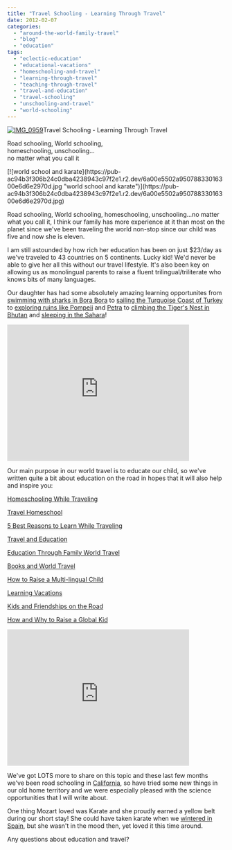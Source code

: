 ```yaml
---
title: "Travel Schooling - Learning Through Travel"
date: 2012-02-07
categories: 
  - "around-the-world-family-travel"
  - "blog"
  - "education"
tags: 
  - "eclectic-education"
  - "educational-vacations"
  - "homeschooling-and-travel"
  - "learning-through-travel"
  - "teaching-through-travel"
  - "travel-and-education"
  - "travel-schooling"
  - "unschooling-and-travel"
  - "world-schooling"
---
```


[![IMG_0959](https://pub-ac94b3f306b24c0dba4238943c97f2e1.r2.dev/6a00e5502a95078833016761dc1da6970b.jpg "IMG_0959")](https://pub-ac94b3f306b24c0dba4238943c97f2e1.r2.dev/6a00e5502a95078833016761dc1da6970b.jpg)Travel Schooling - 
Learning Through Travel

Road schooling, World schooling,  
homeschooling, unschooling...  
no matter what you call it

<!--more--> [![world school and karate](https://pub-ac94b3f306b24c0dba4238943c97f2e1.r2.dev/6a00e5502a95078833016300e6d6e2970d.jpg "world school and karate")](https://pub-ac94b3f306b24c0dba4238943c97f2e1.r2.dev/6a00e5502a95078833016300e6d6e2970d.jpg)

Road schooling, World schooling, homeschooling, unschooling...no matter what you call it, I think our family has more experience at it than most on the planet since we've been traveling the world non-stop since our child was five and now she is eleven.  
  
I am still astounded by how rich her education has been on just $23/day as we've traveled to 43 countries on 5 continents. Lucky kid! We'd never be able to give her all this without our travel lifestyle. It's also been key on allowing us as monolingual parents to raise a fluent trilingual/triliterate who knows bits of many languages.

Our daughter has had some absolutely amazing learning opportunites from [swimming with sharks in Bora Bora](http://soultravelers3new.local/2010/11/bora-bora-on-a-cheap-budget-travel-tahiti-moorea-and-french-polynesia.html "swimming with sharks in Bora Bora") to [sailing the Turquoise Coast of Turkey](http://soultravelers3new.local/2007/07/sailing-away.html "sailing the Touquoise coast in Turkey") to [exploring ruins like Pompeii](http://soultravelers3new.local/2008/04/pompeiiburied-a.html "exploring ruins like Pompeii") and [Petra](http://soultravelers3new.local/2011/06/family-vacation-petra-wow-.html "Petra travel") to [climbing the Tiger's Nest in Bhutan](http://soultravelers3new.local/2011/07/tigers-nest-in-paro-bhutan.html "climbing the Tiger's Nest in Bhutan") and [sleeping in the Sahara](http://soultravelers3new.local/2007/04/les-nomades-sah.html "sleeping in the Sahara")!  
  

<iframe src="http://www.youtube.com/embed/IrrAFDt9W_U?rel=0" frameborder="0" height="315" width="420"></iframe>

  
  
Our main purpose in our world travel is to educate our child, so we've written quite a bit about education on the road in hopes that it will also help and inspire you:  
  
[Homeschooling While Traveling](http://soultravelers3new.local/2010/03/long-term-family-travel-homeschool-roadschool-world-school-digitalnomad-lifestyle-design-virtual-.html "Homeschooling while traveling")  
  
[Travel Homeschool](http://soultravelers3new.local/2010/04/family-travel-homeschool-education-global-students-lifestyle-design-location-independent-4hww-around.html "Travel Homeschool")  
  
[5 Best Reasons to Learn While Traveling](http://soultravelers3new.local/2011/09/learning-while-traveling-travel-homeschool-road-school-abroad-5-best-reasons.html "5 best reasons to learn whlle traveling")  
  
[Travel and Education](http://soultravelers3new.local/2010/01/seth-godin-lynchpin-education-travel-new-economy-digital-nomad.html "travel education")  
  
[Education Through Family World Travel](http://soultravelers3new.local/2009/04/how-to-travel-the-world-as-a-digital-nomad-family.html "education through family world travel")  
  
[Books and World Travel](http://soultravelers3new.local/2011/08/minimalist-living-family-travel-lifestyle-books.html "Books and world travel")  
  
[How to Raise a Multi-lingual Child](http://soultravelers3new.local/2011/06/how-to-raise-a-bilingual-or-multi-lingual-child-2.html "how to raise a multilingual child")  
  
[Learning Vacations](http://soultravelers3new.local/2011/09/learning-vacations-educational-trips-that-teach-kids.html "Learning Vacations")  
  
[Kids and Friendships on the Road](http://soultravelers3new.local/2011/09/learning-vacations-educational-trips-that-teach-kids.html "kids and friendships on the road")  
  
[How and Why to Raise a Global Kid](http://soultravelers3new.local/2011/07/how-to-and-why-raise-a-global-kid.html "how and why to raise a global kid")  
  

<iframe src="http://www.youtube.com/embed/L1AspeNfcGE?rel=0" frameborder="0" height="315" width="420"></iframe>

  
  
We've got LOTS more to share on this topic and these last few months we've been road schooling in [California](http://soultravelers3new.local/2012/01/california-beach-new-years-day.html "california travel"), so have tried some new things in our old home territory and we were especially pleased with the science opportunities that I will write about.  
  
One thing Mozart loved was Karate and she proudly earned a yellow belt during our short stay! She could have taken karate when we [wintered in Spain](http://soultravelers3new.local/2009/11/whats-a-spain-winter-rental-like-extended-travel-digital-nomad-4hww-vacation-.html "wintering in spain"), but she wasn't in the mood then, yet loved it this time around.  
  
Any questions about education and travel?
